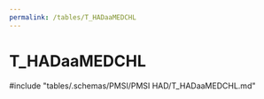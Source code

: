 ```yaml
---
permalink: /tables/T_HADaaMEDCHL
---
```

# T_HADaaMEDCHL
<!-- SPDX-License-Identifier: MPL-2.0 -->

<!-- ATTENTION : Ne pas supprimer ou modifier la ligne ci-dessous -->
#include "tables/.schemas/PMSI/PMSI HAD/T_HADaaMEDCHL.md"
<!-- ATTENTION : Ne pas supprimer ou modifier la ligne ci-dessus -->
